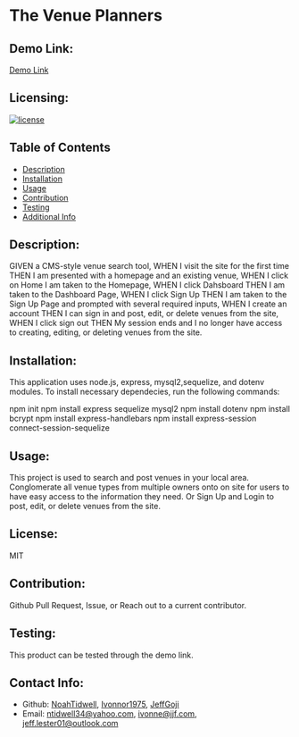 # The Venue Planners

## Demo Link:
[Demo Link](https://immense-thicket-65501.herokuapp.com/)

## Licensing:
[![license](https://img.shields.io/badge/license-MIT-blue)](https://shields.io)

## Table of Contents 
- [Description](#description)
- [Installation](#installation)
- [Usage](#usage)
- [Contribution](#contribution)
- [Testing](#testing)
- [Additional Info](#additional-info)

## Description:
GIVEN a CMS-style venue search tool, WHEN I visit the site for the first time THEN I am presented with a homepage and an existing venue, WHEN I click on Home I am taken to the Homepage, WHEN I click Dahsboard THEN I am taken to the Dashboard Page, WHEN I click Sign Up THEN I am taken to the Sign Up Page and prompted with several required inputs, WHEN I create an account THEN I can sign in and post, edit, or delete venues from the site, WHEN I click sign out THEN My session ends and I no longer have access to creating, editing, or deleting venues from the site.

## Installation:
This application uses node.js, express, mysql2,sequelize, and dotenv modules. To install necessary dependecies, run the following commands:

npm init 
npm install express sequelize mysql2 
npm install dotenv 
npm install bcrypt 
npm install express-handlebars 
npm install express-session connect-session-sequelize

## Usage:
This project is used to search and post venues in your local area. Conglomerate all venue types from multiple owners onto on site for users to have easy access to the information they need. Or Sign Up and Login to post, edit, or delete venues from the site.

## License:
MIT

## Contribution:
Github Pull Request, Issue, or Reach out to a current contributor.

## Testing:
This product can be tested through the demo link.

## Contact Info:
- Github: [NoahTidwell](https://github.com/NoahTidwell), [Ivonnor1975](https://github.com/Ivonnor1975), [JeffGoji](https://github.com/JeffGoji)
- Email: ntidwell34@yahoo.com, ivonne@jjf.com, jeff.lester01@outlook.com

